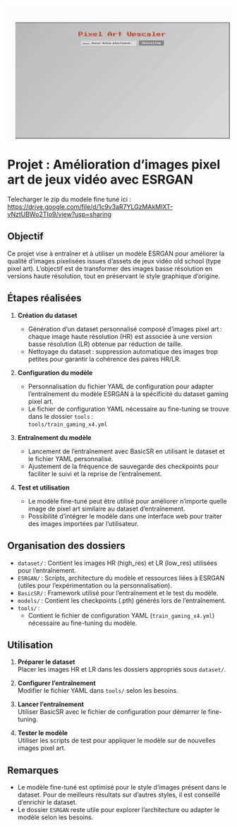 
![Demo PixelUpscaller](tools/pixelUpscaller.gif)
# Projet : Amélioration d’images pixel art de jeux vidéo avec ESRGAN

Telecharger le zip du modele fine tuné ici : https://drive.google.com/file/d/1c9v3aR7YLGzMAkMlXT-vNztUBWo2TIo9/view?usp=sharing

## Objectif

Ce projet vise à entraîner et à utiliser un modèle ESRGAN pour améliorer la qualité d’images pixelisées issues d’assets de jeux vidéo old school (type pixel art). L’objectif est de transformer des images basse résolution en versions haute résolution, tout en préservant le style graphique d’origine.

## Étapes réalisées

1. **Création du dataset**
   - Génération d’un dataset personnalisé composé d’images pixel art : chaque image haute résolution (HR) est associée à une version basse résolution (LR) obtenue par réduction de taille.
   - Nettoyage du dataset : suppression automatique des images trop petites pour garantir la cohérence des paires HR/LR.

2. **Configuration du modèle**
   - Personnalisation du fichier YAML de configuration pour adapter l’entraînement du modèle ESRGAN à la spécificité du dataset gaming pixel art.
   - Le fichier de configuration YAML nécessaire au fine-tuning se trouve dans le dossier `tools` :  
     `tools/train_gaming_x4.yml`

3. **Entraînement du modèle**
   - Lancement de l’entraînement avec BasicSR en utilisant le dataset et le fichier YAML personnalisé.
   - Ajustement de la fréquence de sauvegarde des checkpoints pour faciliter le suivi et la reprise de l’entraînement.

4. **Test et utilisation**
   - Le modèle fine-tuné peut être utilisé pour améliorer n’importe quelle image de pixel art similaire au dataset d’entraînement.
   - Possibilité d’intégrer le modèle dans une interface web pour traiter des images importées par l’utilisateur.

## Organisation des dossiers

- `dataset/` : Contient les images HR (high_res) et LR (low_res) utilisées pour l’entraînement.
- `ESRGAN/` : Scripts, architecture du modèle et ressources liées à ESRGAN (utiles pour l’expérimentation ou la personnalisation).
- `BasicSR/` : Framework utilisé pour l’entraînement et le test du modèle.
- `models/` : Contient les checkpoints (.pth) générés lors de l’entraînement.
- `tools/` :  
  - Contient le fichier de configuration YAML (`train_gaming_x4.yml`) nécessaire au fine-tuning du modèle.

## Utilisation

1. **Préparer le dataset**  
   Placer les images HR et LR dans les dossiers appropriés sous `dataset/`.

2. **Configurer l’entraînement**  
   Modifier le fichier YAML dans `tools/` selon les besoins.

3. **Lancer l’entraînement**  
   Utiliser BasicSR avec le fichier de configuration pour démarrer le fine-tuning.

4. **Tester le modèle**  
   Utiliser les scripts de test pour appliquer le modèle sur de nouvelles images pixel art.

## Remarques

- Le modèle fine-tuné est optimisé pour le style d’images présent dans le dataset. Pour de meilleurs résultats sur d’autres styles, il est conseillé d’enrichir le dataset.
- Le dossier `ESRGAN` reste utile pour explorer l’architecture ou adapter le modèle selon les besoins.
